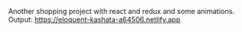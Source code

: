 Another shopping project with react and redux and some animations.
Output: https://eloquent-kashata-a64506.netlify.app
